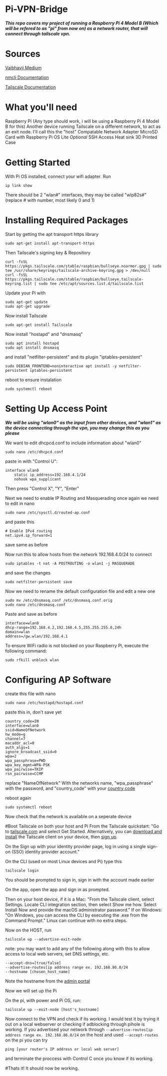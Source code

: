# Pi-VPN-Bridge
***This repo covers my project of running a Raspberry Pi 4 Model B (Which will be refered to as "pi" from now on) as a network router, that will connect through tailscale vpn.***

# Sources
[Vaibhavji Medium](https://vaibhavji.medium.com/turn-your-raspberrypi-into-a-wifi-router-5ade510601de)

[nmcli Documentation](https://networkmanager.dev/docs/api/latest/nmcli.html)

[Tailscale Documentation](https://tailscale.com/kb/1017/install)

# What you'll need
Raspberry Pi (Any type should work, i will be using a Raspberry Pi 4 Model B for this)
Another device running Tailscale on a different network, to act as an exit node. I'll call this the "host"
Compatable Network Adapter
MicroSD Card with Raspberry Pi OS Lite
*Optional*
SSH Access
Heat sink
3D Printed Case

# Getting Started
With Pi OS installed, connect your wifi adapter.
Run 

```
ip link show
```

There should be 2 "wlan#" interfaces, they may be called "wlp82s#" (replace # with number, most likely 0 and 1)

# Installing Required Packages
Start by getting the apt transport https library

```
sudo apt-get install apt-transport-https
```
Then Tailscale's signing key & Repository
```
curl -fsSL https://pkgs.tailscale.com/stable/raspbian/bullseye.noarmor.gpg | sudo tee /usr/share/keyrings/tailscale-archive-keyring.gpg > /dev/null
curl -fsSL https://pkgs.tailscale.com/stable/raspbian/bullseye.tailscale-keyring.list | sudo tee /etc/apt/sources.list.d/tailscale.list
```

Update your Pi with

```
sudo apt-get update
sudo apt-get upgrade
```

Now install Tailscale
```
sudo apt-get install Tailscale
```

Now install "hostapd" and "dnsmasq"
```
sudo apt install hostapd
sudo apt install dnsmasq
```
and install "netfilter-persistent" and its plugin "iptables-persistent"
```
sudo DEBIAN_FRONTEND=noninteractive apt install -y netfilter-persistent iptables-persistent
```

reboot to ensure instalation

```
sudo systemctl reboot
```

# Setting Up Access Point

***We will be using "wlan0" as the input from other devices, and "wlan1" as the device connecting through the vpn, you may change this as you please***

We want to edit dhcpcd.conf to include information about "wlan0"
```
sudo nano /etc/dhcpcd.conf
```
paste in with "Control U":

```
interface wlan0
    static ip_address=192.168.4.1/24
    nohook wpa_supplicant
```
Then press "Control X", "Y", "Enter"

Next we need to enable IP Routing and Masquerading
once again we need to edit in nano
```
sudo nano /etc/sysctl.d/routed-ap.conf
```
and paste this
```
# Enable IPv4 routing
net.ipv4.ip_forward=1
```
save same as before

Now run this to allow hosts from the network 192.168.4.0/24 to connect
```
sudo iptables -t nat -A POSTROUTING -o wlan1 -j MASQUERADE
```
and save the changes
```
sudo netfilter-persistent save
```

Now we need to rename the default configuration file and edit a new one
```
sudo mv /etc/dnsmasq.conf /etc/dnsmasq.conf.orig
sudo nano /etc/dnsmasq.conf
```
Paste and save as before
```
interface=wlan0
dhcp-range=192.168.4.2,192.168.4.5,255.255.255.0,24h
domain=wlan
address=/gw.wlan/192.168.4.1
```
To ensure WiFi radio is not blocked on your Raspberry Pi, execute the following command:
```
sudo rfkill unblock wlan
```

# Configuring AP Software

create this file with nano
```
sudo nano /etc/hostapd/hostapd.conf
```
paste this in, don't save yet
```
country_code=IN
interface=wlan0
ssid=NameOfNetwork
hw_mode=g
channel=7
macaddr_acl=0
auth_algs=1
ignore_broadcast_ssid=0
wpa=2
wpa_passphrase=PWD
wpa_key_mgmt=WPA-PSK
wpa_pairwise=TKIP
rsn_pairwise=CCMP
```
replace "NameOfNetwork" With the networks name, "wpa_passphrase" with the password, and "country_code" with your [country code](https://en.wikipedia.org/wiki/ISO_3166-1)

reboot again
```
sudo systemctl reboot
```
Now check that the network is available on a seperate device

#Boot Tailscale on both your host and Pi
From the Tailscale quickstart:
"Go to [tailscale.com](https://tailscale.com) and select Get Started. Alternatively, you can [download and install](https://tailscale.com/kb/1347/installation) the Tailscale client on your device, then [sign up](https://login.tailscale.com/start).

On the Sign up with your identity provider page, log in using a single sign-on (SSO) identity provider account."

On the CLI (used on most Linux devices and Pi) type this
```
tailscale login
```
You should be prompted to sign in, sign in with the account made earlier

On the app, open the app and sign in as prompted.

Then on your host device, if it is a Mac:
"From the Tailscale client, select Settings.
Locate CLI integration section, then select Show me how.
Select Install Now and provide the macOS administrator password."
If on Windows:
"On Windows, you can access the CLI by executing the .exe from the Command Prompt."
Linux can continue with no extra steps.

Now on the HOST, run
```
tailscale up --advertise-exit-node
```
note: you may want to add any of the following along with this to allow access to local web servers, set DNS settings, etc.
```
--accept-dns=[true/false]
--advertise-routes[ip address range ex. 192.168.86.0/24
--hostname [chosen_host_name]
```

Note the hostname from the [admin portal](https://login.tailscale.com/admin/machines)

Now we will set up the Pi

On the pi, with power and Pi OS, run:
```
tailscale up --exit-node [host's_hostname]
```

Now connect to the VPN and check if its working.
I would test it by trying it out on a local webserver or checking if adblocking through pihole is working.
If you advertised your network through ```--advertise-routes[ip address range ex. 192.168.86.0/24``` on the host and used ```--accept-routes``` on the pi you can try
```
ping [your router's IP address or local web server]
```
and terminate the proccess with Control C once you know if its working.




#Thats it! It should now be working.
